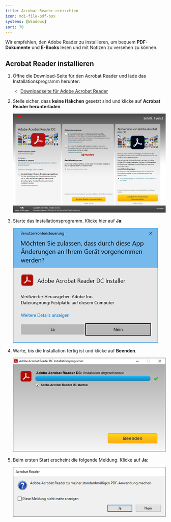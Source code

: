 ```yaml
---
title: Acrobat Reader einrichten
icon: mdi-file-pdf-box
systems: [Windows]
sort: 70
---
```




Wir empfehlen, den Adobe Reader zu installieren, um bequem **PDF-Dokumente** und **E-Books** lesen und mit Notizen zu versehen zu können.

## Acrobat Reader installieren

1. Öffne die Download-Seite für den Acrobat Reader und lade das Installationsprogramm herunter:

   - [Downloadseite für Adobe Acrobat Reader](https://get.adobe.com/reader/)

2. Stelle sicher, dass **keine Häkchen** gesetzt sind und klicke auf **Acrobat Reader herunterladen**.

   ![](./acrobat-1.png)

3. Starte das Installationsprogramm. Klicke hier auf **Ja**:

   ![](./acrobat-2.png)

4. Warte, bis die Installation fertig ist und klicke auf **Beenden**.

   ![](./acrobat-3.png)

5. Beim ersten Start erscheint die folgende Meldung. Klicke auf **Ja**:

   ![](./acrobat-4.png)
